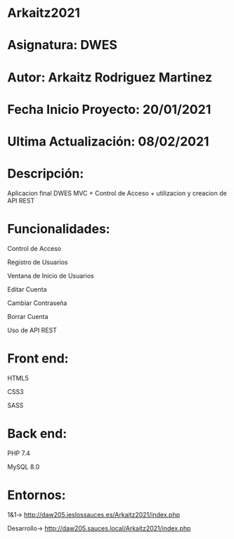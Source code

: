 # Arkaitz2021

# Asignatura: DWES

# Autor: Arkaitz Rodriguez Martinez

# Fecha Inicio Proyecto: 20/01/2021

# Ultima Actualización: 08/02/2021

# Descripción:

Aplicacion final DWES MVC + Control de Acceso + utilizacion y creacion de API REST

# Funcionalidades:

Control de Acceso

Registro de Usuarios

Ventana de Inicio de Usuarios

Editar Cuenta

Cambiar Contraseña

Borrar Cuenta

Uso de API REST

# Front end:

HTML5

CSS3

SASS

# Back end:

PHP 7.4

MySQL 8.0

# Entornos:

1&1->
http://daw205.ieslossauces.es/Arkaitz2021/index.php

Desarrollo->
http://daw205.sauces.local/Arkaitz2021/index.php
